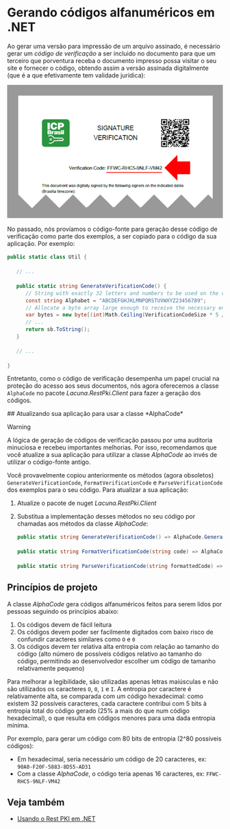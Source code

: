 ﻿# Gerando códigos alfanuméricos em .NET

Ao gerar uma versão para impressão de um arquivo assinado, é necessário gerar um *código de verificação* a ser
incluido no documento para que um terceiro que porventura receba o documento impresso possa visitar o seu site e fornecer o
código, obtendo assim a versão assinada digitalmente (que é a que efetivamente tem validade jurídica):

![Codigo de verificacao](../../../../images/verification-code.png)

No passado, nós províamos o código-fonte para geração desse código de verificação como parte dos exemplos, a ser copiado
para o código da sua aplicação. Por exemplo:

```cs
public static class Util {
   
   // ...

   public static string GenerateVerificationCode() {
      // String with exactly 32 letters and numbers to be used on the codes.
      const string Alphabet = "ABCDEFGHJKLMNPQRSTUVWXYZ23456789";
      // Allocate a byte array large enough to receive the necessary entropy
      var bytes = new byte[(int)Math.Ceiling(VerificationCodeSize * 5 / 8.0)];
      // ...
      return sb.ToString();
   }

   // ...

}
```

Entretanto, como o código de verificação desempenha um papel crucial na proteção do acesso aos seus documentos, nós
agora oferecemos a classe `AlphaCode` no pacote *Lacuna.RestPki.Client* para fazer a geração dos códigos.

<a name="update-code" />
## Atualizando sua aplicação para usar a classe *AlphaCode*

> [!WARNING]
> A lógica de geração de códigos de verificação passou por uma auditoria minuciosa e recebeu importantes melhorias.
> Por isso, recomendamos que você atualize a sua aplicação para utilizar a classe *AlphaCode* ao invés de utilizar
> o código-fonte antigo.

Você provavelmente copiou anteriormente os métodos (agora obsoletos) `GenerateVerificationCode`, `FormatVerificationCode` e `ParseVerificationCode`
dos exemplos para o seu código. Para atualizar a sua aplicação:

1. Atualize o pacote de nuget *Lacuna.RestPki.Client*
1. Substitua a implementação desses métodos no seu código por chamadas aos métodos da classe *AlphaCode*:

   ```cs
   public static string GenerateVerificationCode() => AlphaCode.Generate();
   
   public static string FormatVerificationCode(string code) => AlphaCode.Format(code);
   
   public static string ParseVerificationCode(string formattedCode) => AlphaCode.Parse(formattedCode);
   ```

## Princípios de projeto

A classe *AlphaCode* gera códigos alfanuméricos feitos para serem lidos por pessoas seguindo os princípios abaixo:

1. Os códigos devem de fácil leitura
1. Os códigos devem poder ser facilmente digitados com baixo risco de confundir caracteres similares como `O` e `0`
1. Os códigos devem ter relativa alta entropia com relação ao tamanho do código (alto número de possíveis códigos relativo ao tamanho
   do código, permitindo ao desenvolvedor escolher um código de tamanho relativamente pequeno)

Para melhorar a legibilidade, são utilizadas apenas letras maiúsculas e não são utilizados os caracteres `O`, `0`, `1` e `I`. A entropia
por caractere é relativamente alta, se comparada com um código hexadecimal: como existem 32 possíveis caracteres, cada caractere contribui
com 5 bits à entropia total do código gerado (25% a mais do que num código hexadecimal), o que resulta em códigos menores para uma dada entropia mínima.

Por exemplo, para gerar um código com 80 bits de entropia (2^80 possíveis códigos):

* Em hexadecimal, seria necessário um código de 20 caracteres, ex: `90A0-F20F-5883-8D55-AD31`
* Com a classe *AlphaCode*, o código teria apenas 16 caracteres, ex: `FFWC-RHC5-9NLF-VM42`

## Veja também

* [Usando o Rest PKI em .NET](index.md)
